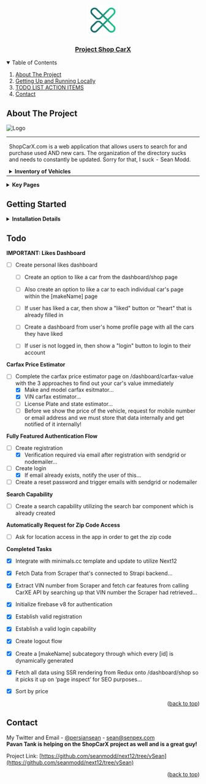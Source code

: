 <div id="top"></div>

<!-- PROJECT LOGO -->
<br />
<div align="center">
  <a href="https://github.com/seanmodd/next12/tree/vSean">
    <img src="public/static/x_logo.svg" alt="Logo" width="80px">
  </a>

<u><h3 align="center">Project Shop CarX</h3></u>

</div>



<!-- TABLE OF CONTENTS -->
<details open>
  <summary>Table of Contents</summary>
  <ol>
    <li>
      <a href="#about-the-project">About The Project</a>
    </li>
    <li>
      <a href="#getting-started">Getting Up and Running Locally</a>
    </li>
    <li><a href="#Todo">TODO LIST ACTION ITEMS</a></li>
    <li><a href="#contact">Contact</a></li>
  </ol>
</details>



<!-- ABOUT THE PROJECT -->
## About The Project

 <img src="https://i.imgur.com/3rKyotM.jpeg" alt="Logo" width="350px">


<table>
<tr>
<td>

ShopCarX.com is a web application that allows users to search for and purchase used AND new cars. 
The organization of the directory sucks and needs to constantly be updated. Sorry for that, I suck - Sean Modd.

<details close>
<summary><b>Inventory of Vehicles</b></summary>
<br />


The **ShopCarX** inventory is being scraped on a daily basis from the following dealerships:

- [Stevens Creek Chrysler Jeep Dodge](https://www.stevenscreekchryslerjeepdodge.net/)
- [Stevens Creek Kia](https://www.stevenscreekkia.com/)
- [Fremont Mazda](http://fremontmazda.com/)
- [Serramonte Subaru](https://www.serramontesubaru.com/)
- [Serramonte Volkswagen](https://www.serramontevw.com/)
- [Hayward Volkswagen](https://www.vwhayward.com/)
- [Hayward Nissan](http://www.haywardnissan.com/)
- [Stoneridge Chrysler Dodge Jeep Ram](https://www.stoneridgechryslerjeepdodgeofdublin.com/)
- [Sunnyvale Chrysler Dodge Jeep Ram](https://www.sunnyvalecdjr.com/)

The **ShopCarX** scraper is not linked here as Sean is actively working on it himself at the moment, contact him for more information.
The scraper is still under development, right now the vehicles are just showing dummy inventory data.

</details>


</td>
</tr>
</table>

<details close>
<summary><b>Key Pages</b></summary>
<br>

<table>
<tr>
<td>
<div align="left">
 <h3>Page for all car inventory: </h3>
 <body> - The path is <code>/dashboard/shop</code></body>
</div>
<br/>
 <img src="https://i.imgur.com/1tErCwQ.jpeg" alt="Car" width="350px">
</td>
</tr>

<tr>
<td>
<div align="left">
 <h3>Page for single car: </h3>
 <body> - The path is <code>/dashboard/shop/[makeName]/[id]</code></body>
</div>
<br/>
 <img src="https://i.imgur.com/8KH1D6c.jpeg" alt="Car" width="350px">
</td>
</tr>

<tr>
<td>
<div align="left">
 <h3>Entry Page for Carfax Price Estimate via Make & Model: </h3>
 <body> - The path is <code>/dashboard/carfax-value</code></body>
</div>
<br/>
 <img src="https://i.imgur.com/PT8Be5L.jpeg" alt="CarFax" width="350px">
</td>
</tr>

<td>
<div align="left">
 <h3>Entry Page for Carfax Price Estimate via Vehicle VIN: </h3>
 <body> - The path is <code>/dashboard/carfax-value</code></body>
 <br/>
 <body> - Then you must click on the Vehicle VIN button!</body>
</div>
<br/>
 <img src="https://i.imgur.com/0iyblCG.jpeg" alt="CarFax" width="350px">
</td>
</tr>

<tr>
<td>
<div align="left">
 <h3>Entry Page for Carfax Price Estimate via License Plate: </h3>
 <body> - The path is <code>/dashboard/carfax-value</code></body>
 <br/>
 <body> - Then you must click on the License Plate button!</body>
</div>
<br/>
 <img src="https://i.imgur.com/IHKZj5K.jpeg" alt="CarFax" width="350px">
</td>
</tr>





</td>
</tr>
</table>
<p align="right">(<a href="#top">back to top</a>)</p>
</details>


<!-- GETTING STARTED -->
## Getting Started
<details close>
<summary><b>Installation Details</b></summary>
<br />

<b>1. Start the **ShopCarX** server:</b>
- Clone [server from the repo here](https://github.com/seanmodd/jamstack-final-backend/).
   ```sh
   git clone https://github.com/seanmodd/jamstack-final-backend.git
   ```
- Once you have cloned it locally, run <code>npm install</code> to install all the dependencies.
- Now run <code>npm run develop</code> to start the server, now the server should be live on localhost:1337!

<b>2. Start the **ShopCarX** frontend:</b>
- Clone this github repo to your local machine.
```sh
   git clone https://github.com/seanmodd/next12.git
   ```
- Once you have cloned it locally, ***you first must access branch vSean!*** 
- Only when you are on branch vSean, ***then*** you run <code>yarn install</code> to install all the dependencies.
- Now run <code>yarn run start</code> and you can visit the web app now live on localhost:3000!

</details>





<!-- Todo -->
## Todo

<summary><b>IMPORTANT: Likes Dashboard</b></summary>

- [ ] Create personal likes dashboard
  - [ ] Create an option to like a car from the dashboard/shop page 
  - [ ] Also create an option to like a car to each individual car's page within the [makeName] page
  - [ ] If user has liked a car, then show a "liked" button or "heart" that is already filled in
  - [ ] Create a dashboard from user's home profile page with all the cars they have liked
  - [ ] If user is not logged in, then show a "login" button to login to their account
  

<summary><b>Carfax Price Estimator</b></summary>

- [ ] Complete the carfax price estimator page on /dashboard/carfax-value with the 3 approaches to find out your car's value immediately
  - [x] Make and model carfax esitmator...
  - [x] VIN carfax estimator...
  - [ ] License Plate and state estimator...
  - [ ] Before we show the price of the vehicle, request for mobile number or email address and we must store that data internally and get notified of it internally!

<summary><b>Fully Featured Authentication Flow</b></summary>

- [ ] Create registration
  - [x] Verification required via email after registration with sendgrid or nodemailer...
- [ ] Create login
  - [x] If email already exists, notify the user of this...
- [ ] Create a reset password and trigger emails with sendgrid or nodemailer

<summary><b>Search Capability</b></summary>

- [ ] Create a search capability utilizing the search bar component which is already created

<summary><b>Automatically Request for Zip Code Access</b></summary>

- [ ] Ask for location access in the app in order to get the zip code

<summary><b>Completed Tasks</b></summary>

- [x] Integrate with minimals.cc template and update to utilize Next12
- [x] Fetch Data from Scraper that's connected to Strapi backend...
- [x] Extract VIN number from Scraper and fetch car features from calling CarXE API by searching up that VIN number the Scraper had retrieved...
- [x] Initialize firebase v8 for authentication
- [x] Establish valid registration
- [x] Establish a valid login capability
- [x] Create logout flow
- [x] Create a [makeName] subcategory through which every [id] is dynamically generated
- [x] Fetch all data using SSR rendering from Redux onto /dashboard/shop so it picks it up on ‘page inspect’ for SEO purposes...
- [x] Sort by price



<p align="right">(<a href="#top">back to top</a>)</p>




<!-- CONTACT -->
## Contact

My Twitter and Email - [@persiansean](https://twitter.com/@persiansean) - sean@senpex.com <br/>
<b>Pavan Tank is helping on the ShopCarX project as well and is a great guy!</b>

Project Link: [https://github.com/seanmodd/next12/tree/vSean](https://github.com/seanmodd/next12/tree/vSean)

<p align="right">(<a href="#top">back to top</a>)</p>

